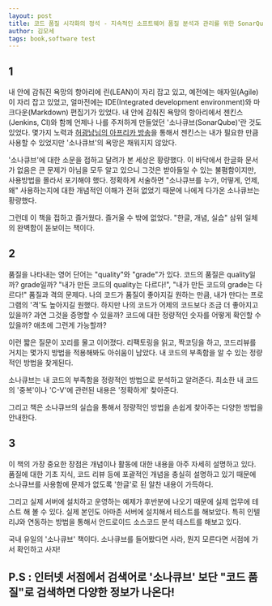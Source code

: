 ```yaml
---
layout: post
title: 코드 품질 시각화의 정석 - 지속적인 소프트웨어 품질 분석과 관리를 위한 SonarQube 완벽 가이드
author: 김모세
tags: book,software test
---
```


## 1
내 안에 감춰진 욕망의 항아리에 린(LEAN)이 자리 잡고 있고, 예전에는 애자일(Agile)이 자리 잡고 있었고, 얼마전에는 IDE(Integrated development environment)와 마크다운(Markdown) 편집기가 있었다. 내 안에 감춰진 욕망의 항아리에서 젠킨스(Jenkins, CI)와 함께 언제나 나를 주저하게 만들었던 '소나큐브(SonarQube)'란 것도 있었다. 몇가지 노력과 [허광남님의 아프리카 방송](https://www.youtube.com/watch?v=yP4EHnKcOrc)을 통해서 젠킨스는 내가 필요한 만큼 사용할 수 있었지만 '소나큐브'의 욕망은 채워지지 않았다.

'소나큐브'에 대한 소문을 접하고 달려가 본 세상은 황량했다. 이 바닥에서 한글화 문서가 없음은 큰 문제가 아님을 모두 알고 있으니 그것은 받아들일 수 있는 불폄함이지만, 사용방법을 몰라서 포기해야 했다. 정확하게 서술하면 "소나큐브를 누가, 어떻게, 언제, 왜" 사용하는지에 대한 개념적인 이해가 전혀 없었기 때문에 나에게 다가온 소나큐브는 황량했다.

그런데 이 책을 접하고 즐거웠다. 즐거울 수 밖에 없었다. "한글, 개념, 실습" 삼위 일체의 완벽함이 돋보이는 책이다. 


## 2
품질을 나타내는 영어 단어는 "quality"와 "grade"가 있다. 코드의 품질은 quality일까? grade일까? "내가 만든 코드의 quality는 다르다!", "내가 만든 코드의 grade는 다르다!" 품질과 격의 문제다. 나의 코드가 품질이 좋아지길 원하는 만큼, 내가 만다는 프로그램의 '격'도 높아지길 원했다. 하지만 나의 코드가 어제의 코드보다 조금 더 좋아지고 있을까? 과연 그것을 증명할 수 있을까? 코드에 대한 정량적인 숫자를 어떻게 확인할 수 있을까? 애초에 그런게 가능할까?

이런 짧은 질문이 꼬리를 물고 이어졌다. 리팩토링을 읽고, 짝코딩을 하고, 코드리뷰를 거치는 몇가지 방법을 적용해봐도 아쉬움이 남았다. 내 코드의 부족함을 알 수 있는 정량적인 방법을 찾게된다. 

소나큐브는 내 코드의 부족함을 정량적인 방법으로 분석하고 알려준다. 최소한 내 코드의 '중복'이나 'C-V'에 관련된 내용은 '정확하게' 찾아준다.

그리고 책은 소나큐브의 실습을 통해서 정량적인 방법을 손쉽게 찾아주는 다양한 방법을 안내한다.

## 3
이 책의 가장 중요한 장점은 개념이나 활동에 대한 내용을 아주 자세히 설명하고 있다.  품질에 대한 기초 지식, 코드 리뷰 등에 포괄적인 개념을 충실히 설명하고 있기 때문에 소나큐브를 사용함에 문제가 없도록 '한글'로 된 알찬 내용이 가득하다.

그리고 실제 서버에 설치하고 운영하는 예제가 후반분에 나오기 때문에 실제 업무에 테스트 해 볼 수 있다. 실제 본인도 아마존 서버에 설치해서 테스트를 해보았다. 특히 인텔리J와 연동하는 방법을 통해서 안드로이드 소스코드 분석 테스트를 해보고 있다.

국내 유일의 '소나큐브' 책이다. 소나큐브를 들어봤다면 사라, 뭔지 모른다면 서점에 가서 확인하고 사자!

P.S : 인터넷 서점에서 검색어로 '소나큐브' 보단 "코드 품질"로 검색하면 다양한 정보가 나온다!
-----



